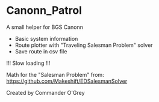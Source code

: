 # Canonn_Patrol

A small helper for BGS Canonn

 - Basic system information
 - Route plotter with "Traveling Salesman Problem" solver
 - Save route in csv file

!!! Slow loading !!!

Math for the "Salesman Problem" from:
https://github.com/Makeshift/EDSalesmanSolver

Created by Commander O'Grey
